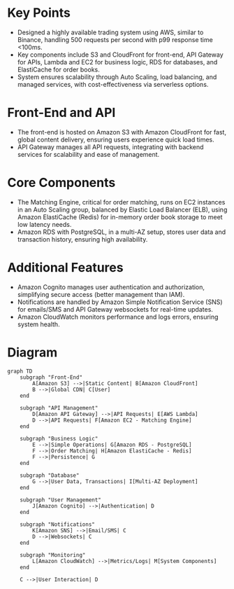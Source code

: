 # Key Points
- Designed a highly available trading system using AWS, similar to Binance, handling 500 requests per second with p99 response time <100ms.
- Key components include S3 and CloudFront for front-end, API Gateway for APIs, Lambda and EC2 for business logic, RDS for databases, and ElastiCache for order books.
- System ensures scalability through Auto Scaling, load balancing, and managed services, with cost-effectiveness via serverless options.
# Front-End and API
- The front-end is hosted on Amazon S3 with Amazon CloudFront for fast, global content delivery, ensuring users experience quick load times.
- API Gateway manages all API requests, integrating with backend services for scalability and ease of management.
# Core Components
- The Matching Engine, critical for order matching, runs on EC2 instances in an Auto Scaling group, balanced by Elastic Load Balancer (ELB), using Amazon ElastiCache (Redis) for in-memory order book storage to meet low latency needs.
- Amazon RDS with PostgreSQL, in a multi-AZ setup, stores user data and transaction history, ensuring high availability.
#  Additional Features
- Amazon Cognito manages user authentication and authorization, simplifying secure access (better management than IAM).
- Notifications are handled by Amazon Simple Notification Service (SNS) for emails/SMS and API Gateway websockets for real-time updates.
- Amazon CloudWatch monitors performance and logs errors, ensuring system health.
# Diagram
```mermaid
graph TD
    subgraph "Front-End"
        A[Amazon S3] -->|Static Content| B[Amazon CloudFront]
        B -->|Global CDN| C[User]
    end

    subgraph "API Management"
        D[Amazon API Gateway] -->|API Requests| E[AWS Lambda]
        D -->|API Requests| F[Amazon EC2 - Matching Engine]
    end

    subgraph "Business Logic"
        E -->|Simple Operations| G[Amazon RDS - PostgreSQL]
        F -->|Order Matching| H[Amazon ElastiCache - Redis]
        F -->|Persistence| G
    end

    subgraph "Database"
        G -->|User Data, Transactions| I[Multi-AZ Deployment]
    end

    subgraph "User Management"
        J[Amazon Cognito] -->|Authentication| D
    end

    subgraph "Notifications"
        K[Amazon SNS] -->|Email/SMS| C
        D -->|Websockets| C
    end

    subgraph "Monitoring"
        L[Amazon CloudWatch] -->|Metrics/Logs| M[System Components]
    end

    C -->|User Interaction| D
```